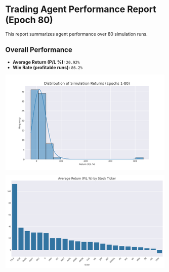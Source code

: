 # Trading Agent Performance Report (Epoch 80)

This report summarizes agent performance over 80 simulation runs.

## Overall Performance
- **Average Return (P/L %):** `20.92%`
- **Win Rate (profitable runs):** `86.2%`

![Returns Distribution](epoch_80_returns_distribution.png)

![Performance by Ticker](epoch_80_performance_by_ticker.png)

